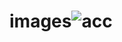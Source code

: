 # images![acc](https://user-images.githubusercontent.com/81799459/204970692-1100e215-4f20-4ffd-a621-6aaa3d22cbcf.gif)
